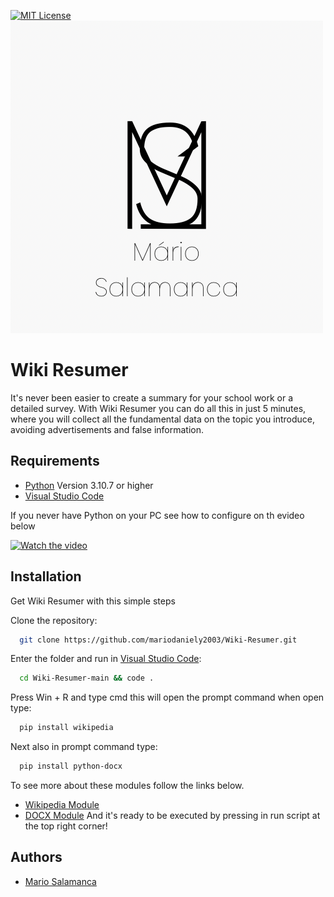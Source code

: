 [![MIT License](https://img.shields.io/badge/License-MIT-green.svg)](https://choosealicense.com/licenses/mit/)
![Logo](6C03C0B3-26D0-4C6E-8701-DCB81FB3AFF5.png?raw=true|width=25 "Logo")


# Wiki Resumer

It's never been easier to create a summary for your school work or a detailed survey. 
With Wiki Resumer you can do all this in just 5 minutes, where you will collect all the fundamental data on the topic you introduce, avoiding advertisements and false information.


## Requirements
 - [Python](https://pypi.org/project/wikipedia/) Version 3.10.7 or higher
 - [Visual Studio Code](https://code.visualstudio.com/#alt-downloads)

If you never have Python on your PC see how to configure on th evideo below

[![Watch the video](https://img.youtube.com/vi/duNC3CXZTTc/maxresdefault.jpg)](https://youtu.be/duNC3CXZTTc)
## Installation

Get Wiki Resumer with this simple steps

Clone the repository:
```bash
  git clone https://github.com/mariodaniely2003/Wiki-Resumer.git
```
Enter the folder and run in [Visual Studio Code](https://code.visualstudio.com):
```bash
  cd Wiki-Resumer-main && code .
```
Press Win + R and type cmd this will open the prompt command when open type: 
```bash
  pip install wikipedia
```
Next also in prompt command type:
```bash
  pip install python-docx
```
To see more about these modules follow the links below.
 - [Wikipedia Module](https://pypi.org/project/wikipedia/)
 - [DOCX Module](https://pypi.org/project/python-docx/)
And it's ready to be executed by pressing in run script at the top right corner!

    
## Authors

- [Mario Salamanca](https://github.com/mariodaniely2003)
